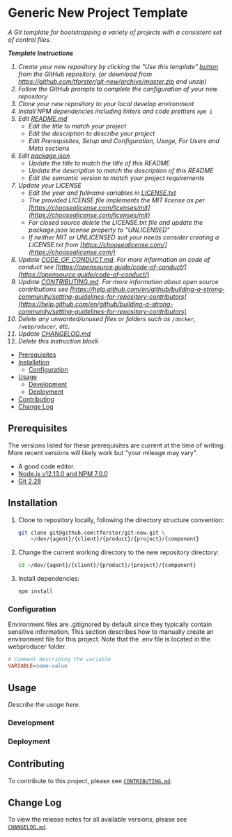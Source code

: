 # Generic New Project Template <!-- omit in toc -->

_A Git template for bootstrapping a variety of projects with a consistent set of control files._

<i>**Template Instructions**

1. Create your new repository by clicking the "Use this template" [button](https://github.com/tforster/git-new/generate) from the GitHub repository. (or download from https://github.com/tforster/git-new/archive/master.zip and unzip)
1. Follow the GitHub prompts to complete the configuration of your new repository
1. Clone your new repository to your local develop environment
1. Install NPM dependencies including linters and code prettiers `npm i`
1. Edit [README.md](README.md)
   - Edit the title to match your project
   - Edit the description to describe your project
   - Edit Prerequisites, Setup and Configuration, Usage, For Users and Meta sections
1. Edit [package.json](package.json)
   - Update the title to match the title of this README
   - Update the description to match the description of this README
   - Edit the semantic version to match your project requirements
1. Update your LICENSE
   - Edit the year and fullname variables in [LICENSE.txt](LICENSE.txt)
   - The provided LICENSE file implements the MIT license as per [https://choosealicense.com/licenses/mit](https://choosealicense.com/licenses/mit)
   - For closed source delete the LICENSE.txt file and update the package.json license property to "UNLICENSED"
   - If neither MIT or UNLICENSED suit your needs consider creating a LICENSE.txt from [https://choosealicense.com/](https://choosealicense.com/)
1. Update [CODE_OF_CONDUCT.md](CODE_OF_CONDUCT.md). For more information on code of conduct see [https://opensource.guide/code-of-conduct/](https://opensource.guide/code-of-conduct/)
1. Update [CONTRIBUTING.md](CONTRIBUTING.md). For more information about open source contributions see [https://help.github.com/en/github/building-a-strong-community/setting-guidelines-for-repository-contributors](https://help.github.com/en/github/building-a-strong-community/setting-guidelines-for-repository-contributors)
1. Delete any unwanted/unused files or folders such as `/docker`, `/webproducer`, etc.
1. Update [CHANGELOG.md](CHANGELOG.md)
1. Delete this instruction block</i>


- [Prerequisites](#prerequisites)
- [Installation](#installation)
  - [Configuration](#configuration)
- [Usage](#usage)
  - [Development](#development)
  - [Deployment](#deployment)
- [Contributing](#contributing)
- [Change Log](#change-log)

## Prerequisites

The versions listed for these prerequisites are current at the time of writing. More recent versions will likely work but "your mileage may vary".

- A good code editor.
- [Node.js v12.13.0 and NPM 7.0.0](https://nodejs.org/en/download/)
- [Git 2.28](https://git-scm.com/downloads)

## Installation

1. Clone to repository locally, following the directory structure convention:

   ```sh
   git clone git@github.com:tforster/git-new.git \
       ~/dev/{agent}/{client}/{product}/{project}/{component}
   ```

1. Change the current working directory to the new repository directory:

   ```sh
   cd ~/dev/{agent}/{client}/{product}/{project}/{component}
   ```

1. Install dependencies:

   ```sh
   npm install
   ```

### Configuration

Environment files are .gitignored by default since they typically contain sensitive information. This section describes how to manually create an environment file for this project. Note that the .env file is located in the webproducer folder.

  ```ini
  # Comment describing the variable
  VARIABLE=some-value
  ```

## Usage

_Describe the usage here._

### Development

### Deployment

## Contributing

To contribute to this project, please see [`CONTRIBUTING.md`](CONTRIBUTING.md).

## Change Log

To view the release notes for all available versions, please see [`CHANGELOG.md`](CHANGELOG.md).
